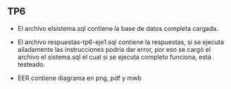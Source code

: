 ## TP6

- El archivo elsistema.sql contiene la base de datos completa cargada.

- El archivo respuestas-tp6-eje1.sql contiene la respuestas, si se ejecuta ailadamente las instrucciones podría dar error, por eso se cargó el archivo el sistema.sql el cual si se ejecuta completo funciona, está testeado.

- EER contiene diagrama en png, pdf y mwb
